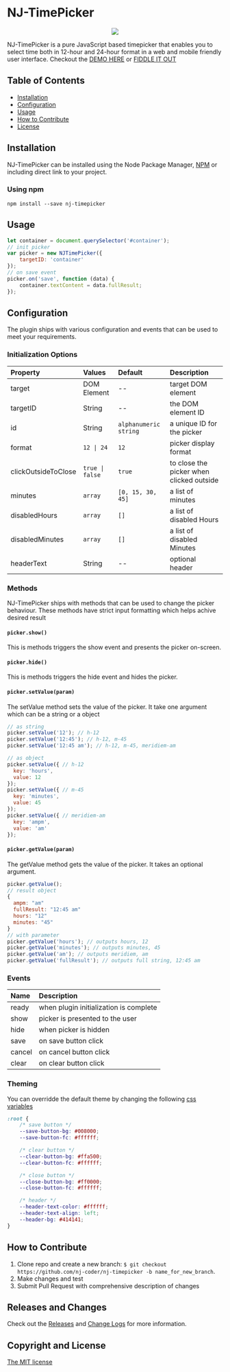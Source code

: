 # NJ-TimePicker
<p align="center">
  <img src="https://nj-coder.com/nj-libs/nj-timepicker/images/nj-picker.png">
</p> 

NJ-TimePicker is a pure JavaScript based timepicker that enables you to select time both in 12-hour and 24-hour format in a web and mobile friendly user interface. Checkout the [DEMO HERE](https://nj-coder.com/nj-libs/nj-timepicker/index.html) or [FIDDLE IT OUT](https://jsfiddle.net/njcoder/5dc0trb9/)

## Table of Contents

- [Installation](#installation)
- [Configuration](#configuration)
- [Usage](#usage)
- [How to Contribute](#how-to-contribute)
- [License](#license)

## Installation
NJ-TimePicker can be installed using the Node Package Manager, [NPM](https://www.npmjs.com/) or including direct link to your project.
### Using npm
```
npm install --save nj-timepicker
```

## Usage
```js
let container = document.querySelector('#container');
// init picker
var picker = new NJTimePicker({
    targetID: 'container'
});
// on save event
picker.on('save', function (data) {
    container.textContent = data.fullResult;
});
```

## Configuration
The plugin ships with various configuration and events that can be used to meet your requirements.

### Initialization Options
| Property           | Values             | Default                  | Description  |
| :----------------- |:-------------------| :------------------------| :------------|
| target             | DOM Element        | --                       | target DOM element |
| targetID           | String             | --                       | the DOM element ID |
| id                 | String             | ```alphanumeric string```| a unique ID for the picker |
| format             | ```12 \| 24```     | ```12```                 | picker display format |
| clickOutsideToClose| ```true \| false```| ```true```               | to close the picker when clicked outside |
| minutes            | `array`            | `[0, 15, 30, 45]`        | a list of minutes |
| disabledHours      | `array`            | `[]`                     | a list of disabled Hours |
| disabledMinutes    | `array`            | `[]`                     | a list of disabled Minutes |
| headerText         | String             | --                       | optional header |

### Methods
NJ-TimePicker ships with methods that can be used to change the picker behaviour. These methods have strict input formatting which helps achive desired result

#### `picker.show()`
This is methods triggers the show event and presents the picker on-screen.

#### `picker.hide()`
This is methods triggers the hide event and hides the picker.

#### `picker.setValue(param)`
The setValue method sets the value of the picker. It take one argument which can be a string or a object
```js
// as string
picker.setValue('12'); // h-12
picker.setValue('12:45'); // h-12, m-45 
picker.setValue('12:45 am'); // h-12, m-45, meridiem-am

// as object
picker.setValue({ // h-12
  key: 'hours',
  value: 12
});
picker.setValue({ // m-45
  key: 'minutes',
  value: 45
});
picker.setValue({ // meridiem-am
  key: 'ampm',
  value: 'am'
});
```

#### `picker.getValue(param)`
The getValue method gets the value of the picker. It takes an optional argument.
```js
picker.getValue();
// result object
{
  ampm: "am"
  fullResult: "12:45 am"
  hours: "12"
  minutes: "45"
}
// with parameter
picker.getValue('hours'); // outputs hours, 12
picker.getValue('minutes'); // outputs minutes, 45
picker.getValue('am'); // outputs meridiem, am
picker.getValue('fullResult'); // outputs full string, 12:45 am
```
### Events
| Name        | Description  |
| :---------- |:-------------|
| ready       | when plugin initialization is complete |
| show        | picker is presented to the user |
| hide        | when picker is hidden |
| save        | on save button click |
| cancel      | on cancel button click |
| clear       | on clear button click |

### Theming
You can overridde the default theme by changing the following [css variables](https://developer.mozilla.org/en-US/docs/Web/CSS/Using_CSS_custom_properties)
```css
:root {
    /* save button */ 
    --save-button-bg: #008000;
    --save-button-fc: #ffffff;

    /* clear button */
    --clear-button-bg: #ffa500;
    --clear-button-fc: #ffffff;

    /* close button */
    --close-button-bg: #ff0000;
    --close-button-fc: #ffffff;

    /* header */ 
    --header-text-color: #ffffff;  
    --header-text-align: left;
    --header-bg: #414141;
}
```
## How to Contribute
1. Clone repo and create a new branch: `$ git checkout https://github.com/nj-coder/nj-timepicker -b name_for_new_branch`.
2. Make changes and test
3. Submit Pull Request with comprehensive description of changes

## Releases and Changes
Check out the [Releases](https://github.com/nj-coder/nj-timepicker/releases) and [Change Logs](https://github.com/nj-coder/nj-timepicker/blob/master/Changelog.md) for more information. 

## Copyright and License
[The MIT license](LICENSE.md) 
